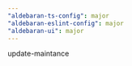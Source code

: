 ```yaml
---
"aldebaran-ts-config": major
"aldebaran-eslint-config": major
"aldebaran-ui": major
---
```


update-maintance
